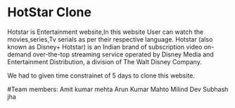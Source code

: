 # HotStar Clone
Hotstar is Entertainment website,In this website User can watch the movies,series,Tv serials as per their respective language.
Hotstar (also known as Disney+ Hotstar) is an Indian brand of subscription video on-demand over-the-top streaming service operated by Disney Media and Entertainment Distribution, a division of The Walt Disney Company. 


We had to given time constrainet of 5 days to clone this website.

#Team members:
Amit kumar mehta
Arun Kumar Mahto
Milind Dev
Subhash jha


